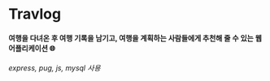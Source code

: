 # Travlog
#### 여행을 다녀온 후 여행 기록을 남기고, 여행을 계획하는 사람들에게 추천해 줄 수 있는 웹 어플리케이션 :globe_with_meridians:


###### express, pug, js, mysql 사용
